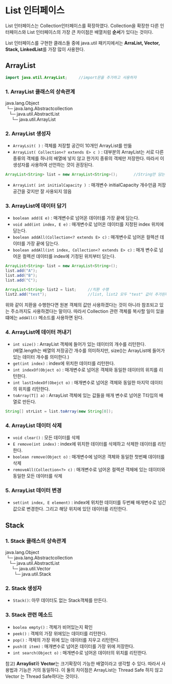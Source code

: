# List 인터페이스
List 인터페이스는 Collection인터페이스를 확장하였다. Collection을 확장한 다른 인터페이스와 List 인터페이스의 가장 큰 차이점은 배열처럼 **순서**가 있다는 것이다.<br>

List 인터페이스를 구현한 클래스들 중에 java.util 패키지에서는 **ArraList, Vector, Stack, LinkedList**를 가장 많이 사용한다.

## ArrayList
```java
import java.util.ArrayList;     //import문을 추가하고 사용하자
```
### 1. ArrayList 클래스의 상속관계<br>
java.lang.Object<br>&nbsp;└─
java.lang.Abstractcollection<E><br>&nbsp;&nbsp;&nbsp;└─ java.util.AbstractList<E><br>&nbsp;&nbsp;&nbsp;&nbsp;&nbsp;└─ java.util.ArrayList<E>

### 2. ArrayList 생성자
 - `ArrayLsit( )` : 객체를 저장할 공간이 10개인 ArrayList를 만듦
 - `ArrayList( Collection<? extends E> c )` : 대부분의 ArrayList는 서로 다른 종류의 객체를 하나의 배열에 넣지 않고 한가지 종류의 객체만 저장한다. 따라서 이 생성자를 사용하여 선언하는 것이 권장된다.
 ```java
ArrayList<String> list = new ArrayList<String>();       //String만 담는 ArrayList 생성
```
 - `ArrayList( int initialCapacity ) `: 매개변수 initialCapacity 개수만큼 저장공간을 갖지만 잘 사용되지 않음

 ### 3. ArrayList에 데이터 담기
 - `boolean add(E e)` : 매개변수로 넘어온 데이터를 가장 끝에 담는다.
 - `void add(int index, E e)` : 매개변수로 넘어온 데이터를 지정된 index 위치에 담는다.
 - `boolean addAll(Collection<? extends E> c)` : 매개변수로 넘어온 컬렉션 데이터를 가장 끝에 담는다.
 - `boolean addAll(int index, Collection<? extends E> c)` : 매개 변수로 넘어온 컬렉션 데이터를 index에 기정된 위치부터 담는다.
 
 ```java
ArrayList<String> list = new ArrayList<String>();
list.add("A");
list.add("B");
list.add("C");

ArrayList<String> list2 = list;     //치환 수행
list2.add("test");                  //list, list2 모두 "test" 값이 추가된다.
``` 
 위와 같이 치환을 수행한다면 원본 객체의 값만 사용하겠다는 것이 아니라 참조되고 있는 주소까지도 사용하겠다는 말이다. 따라서 Collection 관련 객체를 복사할 일이 있을 떄에는 `addAll()` 메소드를 사용하면 된다.


  ### 4. ArrayList에 데이터 꺼내기
  - `int size()` : ArrayList 객체에 들어가 있는 데이터의 개수를 리턴한다.<br>
  (배열.length는 배열의 저장공간 개수를 의미하지만, size()는 ArrayList에 들어가있는 데이터 개수를 의미한다.)
  - `get(int index)` : index에 위치한 데이터를 리턴한다.
  - `int indexOf(Object o)` : 매개변수로 넘어온 객체와 동일한 데이터의 위치를 리턴한다.
  - `int lastIndexOf(Obejct o)` : 매개변수로 넘어온 객체와 동일한 마지막 데이터의 위치를 리턴한다.
  - `toArray(T[] a)` : ArrayList 객체에 있는 값들을 매개 변수로 넘어온 T타입의 배열로 만든다.  
  ```java
  String[] strList = list.toArray(new String[0]);
  ```
  ### 4. ArrayList 데이터 삭제
- `void clear()` : 모든 데이터를 삭제
- `E remove(int index)` : index에 위치한 데이터를 삭제하고 삭제한 데이터를 리턴한다.
- `boolean remove(Object o)` : 매개변수에 넘어온 객체와 동일한 첫번째 데이터를 삭제
- `removeAll(Collection<?> c)` : 매개변수로 넘어온 컬렉션 객체에 있는 데이터와 동일한 모든 데이터를 삭제

 ### 5. ArrayList 데이터 변경
- `set(int index, E element)` : index에 위치한 데이터를 두번째 매개변수로 넘긴 값으로 변경한다. 그리고 해당 위치에 있던 데이터를 리턴한다.


## Stack
### 1. Stack 클래스의 상속관계<br>
java.lang.Object<br>&nbsp;└─
java.lang.Abstractcollection<E><br>&nbsp;&nbsp;&nbsp;└─ java.util.AbstractList<E><br>&nbsp;&nbsp;&nbsp;&nbsp;&nbsp;└─ java.util.Vector<E><br>&nbsp;&nbsp;&nbsp;&nbsp;&nbsp;&nbsp;&nbsp;└─ java.util.Stack<E>

### 2. Stack 생성자
- `Stack()`: 아무 데이터도 없는 Stack객체를 만든다.


### 3. Stack 관련 메소드
- `boolea empty()` : 객체가 비어있는지 확인
- `peek()` : 객체의 가장 위에있는 데이터를 리턴한다.
- `pop()` : 객체의 가장 위에 있는 데이터를 지우고 리턴한다.
- `push(E item)` : 매개변수로 넘어온 데이터를 가장 위에 저장한다.
- `int search(Object o)` : 매개변수로 넘어온 데이터의 위치를 리턴한다.

참고) **Arraylist**와 **Vector**는 크기확장이 가능한 배열이라고 생각할 수 있다. 따라서 사용법과 기능은 거의 동일하다. 이 둘의 차이점은 ArrayList는 Thread Safe 하지 않고 Vector 는 Thread Safe하다는 것이다.
